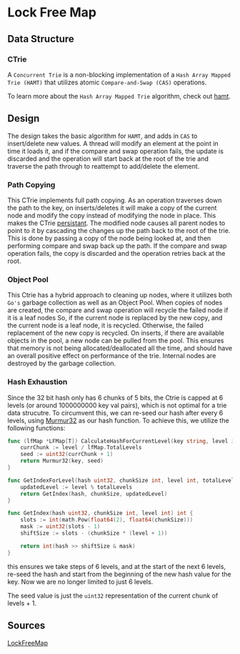 # Lock Free Map


## Data Structure 

### CTrie

A `Concurrent Trie` is a non-blocking implementation of a `Hash Array Mapped Trie (HAMT)` that utilizes atomic `Compare-and-Swap (CAS)` operations.

To learn more about the `Hash Array Mapped Trie` algorithm, check out [hamt](https://github.com/sirgallo/hamt/blob/main/docs/HashArrayMappedTrie.md).


## Design

The design takes the basic algorithm for `HAMT`, and adds in `CAS` to insert/delete new values. A thread will modify an element at the point in time it loads it, and if the compare and swap operation fails, the update is discarded and the operation will start back at the root of the trie and traverse the path through to reattempt to add/delete the element.


### Path Copying

This CTrie implements full path copying. As an operation traverses down the path to the key, on inserts/deletes it will make a copy of the current node and modify the copy instead of modifying the node in place. This makes the CTrie [persistant](https://en.wikipedia.org/wiki/Persistent_data_structure). The modified node causes all parent nodes to point to it by cascading the changes up the path back to the root of the trie. This is done by passing a copy of the node being looked at, and then performing compare and swap back up the path. If the compare and swap operation fails, the copy is discarded and the operation retries back at the root.


### Object Pool

This Ctrie has a hybrid approach to cleaning up nodes, where it utilizes both `Go's` garbage collection as well as an Object Pool. When copies of nodes are created, the compare and swap operation will recycle the failed node if it is a leaf nodes So, if the current node is replaced by the new copy, and the current node is a leaf node, it is recycled. Otherwise, the failed replacement of the new copy is recycled. On inserts, if there are available objects in the pool, a new node can be pulled from the pool. This ensures that memory is not being allocated/deallocated all the time, and should have an overall positive effect on performance of the trie. Internal nodes are destroyed by the garbage collection.


### Hash Exhaustion

Since the 32 bit hash only has 6 chunks of 5 bits, the Ctrie is capped at 6 levels (or around 1000000000 key val pairs), which is not optimal for a trie data strucutre. To circumvent this, we can re-seed our hash after every 6 levels, using [Murmur32](../pkg/map/Murmur32.go) as our hash function. To achieve this, we utilize the following functions:

```go
func (lfMap *LFMap[T]) CalculateHashForCurrentLevel(key string, level int) uint32 {
	currChunk := level / lfMap.TotalLevels
	seed := uint32(currChunk + 1)
	return Murmur32(key, seed)
}
```

```go
func GetIndexForLevel(hash uint32, chunkSize int, level int, totalLevels int) int {
	updatedLevel := level % totalLevels
	return GetIndex(hash, chunkSize, updatedLevel)
}

func GetIndex(hash uint32, chunkSize int, level int) int {
	slots := int(math.Pow(float64(2), float64(chunkSize)))
	mask := uint32(slots - 1)
	shiftSize := slots - (chunkSize * (level + 1))

	return int(hash >> shiftSize & mask)
}
```

this ensures we take steps of 6 levels, and at the start of the next 6 levels, re-seed the hash and start from the beginning of the new hash value for the key. Now we are no longer limited to just 6 levels. 

The seed value is just the `uint32` representation of the current chunk of levels + 1.


## Sources

[LockFreeMap](../pkg/map/LFMap.go)